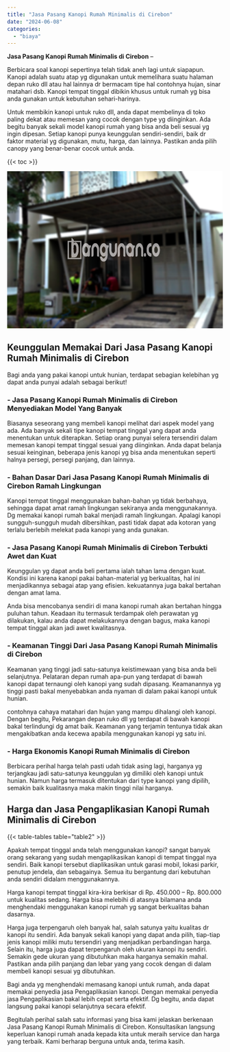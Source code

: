 ```yaml
---
title: "Jasa Pasang Kanopi Rumah Minimalis di Cirebon"
date: "2024-06-08"
categories: 
  - "biaya"
---
```


**Jasa Pasang Kanopi Rumah Minimalis di Cirebon** –

Berbicara soal kanopi sepertinya telah tidak aneh lagi untuk siapapun. Kanopi adalah suatu atap yg digunakan untuk memelihara suatu halaman depan ruko dll atau hal lainnya dr bermacam tipe hal contohnya hujan, sinar matahari dsb. Kanopi tempat tinggal dibikin khusus untuk rumah yg bisa anda gunakan untuk kebutuhan sehari-harinya.

Untuk membikin kanopi untuk ruko dll, anda dapat membelinya di toko paling dekat atau memesan yang cocok dengan type yg diinginkan. Ada begitu banyak sekali model kanopi rumah yang bisa anda beli sesuai yg ingin dipesan. Setiap kanopi punya keunggulan sendiri-sendiri, baik dr faktor material yg digunakan, mutu, harga, dan lainnya. Pastikan anda pilih canopy yang benar-benar cocok untuk anda.

{{< toc >}}

![Jasa Pasang Kanopi Rumah Minimalis di Cirebon](/images/harga-kanopi-minimalis-46.png)

## Keunggulan Memakai Dari Jasa Pasang Kanopi Rumah Minimalis di Cirebon

Bagi anda yang pakai kanopi untuk hunian, terdapat sebagian kelebihan yg dapat anda punyai adalah sebagai berikut!

### \- Jasa Pasang Kanopi Rumah Minimalis di Cirebon Menyediakan Model Yang Banyak

Biasanya seseorang yang membeli kanopi melihat dari aspek model yang ada. Ada banyak sekali tipe kanopi tempat tinggal yang dapat anda menentukan untuk diterapkan. Setiap orang punyai selera tersendiri dalam memesan kanopi tempat tinggal sesuai yang diinginkan. Anda dapat belanja sesuai keinginan, beberapa jenis kanopi yg bisa anda menentukan seperti halnya persegi, persegi panjang, dan lainnya.

### \- Bahan Dasar Dari Jasa Pasang Kanopi Rumah Minimalis di Cirebon Ramah Lingkungan

Kanopi tempat tinggal menggunakan bahan-bahan yg tidak berbahaya, sehingga dapat amat ramah lingkungan sekiranya anda menggunakannya. Dg memakai kanopi rumah bakal menjadi ramah lingkungan. Apalagi kanopi sungguh-sungguh mudah dibersihkan, pasti tidak dapat ada kotoran yang terlalu berlebih melekat pada kanopi yang anda gunakan.

### \- Jasa Pasang Kanopi Rumah Minimalis di Cirebon Terbukti Awet dan Kuat

Keunggulan yg dapat anda beli pertama ialah tahan lama dengan kuat. Kondisi ini karena kanopi pakai bahan-material yg berkualitas, hal ini menjadikannya sebagai atap yang efisien. kekuatannya juga bakal bertahan dengan amat lama.

Anda bisa mencobanya sendiri di mana kanopi rumah akan bertahan hingga puluhan tahun. Keadaan itu termasuk terdampak oleh perawatan yg dilakukan, kalau anda dapat melakukannya dengan bagus, maka kanopi tempat tinggal akan jadi awet kwalitasnya.

### \- Keamanan Tinggi Dari Jasa Pasang Kanopi Rumah Minimalis di Cirebon

Keamanan yang tinggi jadi satu-satunya keistimewaan yang bisa anda beli selanjutnya. Pelataran depan rumah apa-pun yang terdapat di bawah kanopi dapat ternaungi oleh kanopi yang sudah dipasang. Keamanannya yg tinggi pasti bakal menyebabkan anda nyaman di dalam pakai kanopi untuk hunian.

contohnya cahaya matahari dan hujan yang mampu dihalangi oleh kanopi. Dengan begitu, Pekarangan depan ruko dll yg terdapat di bawah kanopi bakal terlindungi dg amat baik. Keamanan yang terjamin tentunya tidak akan mengakibatkan anda kecewa apabila menggunakan kanopi yg satu ini.

### \- Harga Ekonomis Kanopi Rumah Minimalis di Cirebon

Berbicara perihal harga telah pasti udah tidak asing lagi, harganya yg terjangkau jadi satu-satunya keunggulan yg dimiliki oleh kanopi untuk hunian. Namun harga termasuk ditentukan dari type kanopi yang dipilih, semakin baik kualitasnya maka makin tinggi nilai harganya.

## Harga dan Jasa Pengaplikasian Kanopi Rumah Minimalis di Cirebon

{{< table-tables table="table2" >}}

Apakah tempat tinggal anda telah menggunakan kanopi? sangat banyak orang sekarang yang sudah mengaplikasikan kanopi di tempat tinggal nya sendiri. Baik kanopi tersebut diaplikasikan untuk garasi mobil, lokasi parkir, penutup jendela, dan sebagainya. Semua itu bergantung dari kebutuhan anda sendiri didalam menggunakannya.

Harga kanopi tempat tinggal kira-kira berkisar di Rp. 450.000 – Rp. 800.000 untuk kualitas sedang. Harga bisa melebihi di atasnya bilamana anda menghendaki menggunakan kanopi rumah yg sangat berkualitas bahan dasarnya.

Harga juga terpengaruh oleh banyak hal, salah satunya yaitu kualitas dr kanopi itu sendiri. Ada banyak sekali kanopi yang dapat anda pilih, tiap-tiap jenis kanopi miliki mutu tersendiri yang menjadikan perbandingan harga. Selain itu, harga juga dapat terpengaruh oleh ukuran kanopi itu sendiri. Semakin gede ukuran yang dibutuhkan maka harganya semakin mahal. Pastikan anda pilih panjang dan lebar yang yang cocok dengan di dalam membeli kanopi sesuai yg dibutuhkan.

Bagi anda yg menghendaki memasang kanopi untuk rumah, anda dapat memakai penyedia jasa Pengaplikasian kanopi. Dengan memakai penyedia jasa Pengaplikasian bakal lebih cepat serta efektif. Dg begitu, anda dapat langsung pakai kanopi selanjutnya secara efektif.

Begitulah perihal salah satu informasi yang bisa kami jelaskan berkenaan Jasa Pasang Kanopi Rumah Minimalis di Cirebon. Konsultasikan langsung keperluan kanopi rumah anada kepada kita untuk meraih service dan harga yang terbaik. Kami berharap berguna untuk anda, terima kasih.
